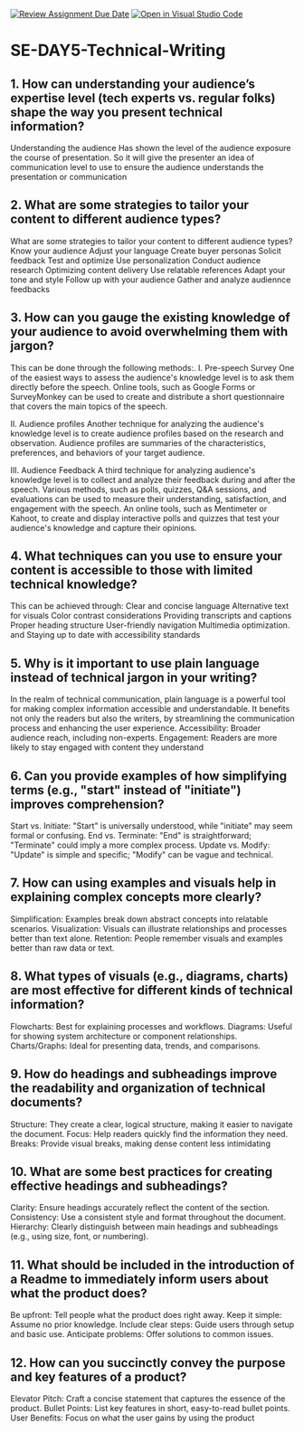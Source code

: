 [![Review Assignment Due Date](https://classroom.github.com/assets/deadline-readme-button-22041afd0340ce965d47ae6ef1cefeee28c7c493a6346c4f15d667ab976d596c.svg)](https://classroom.github.com/a/zsAR-pyY)
[![Open in Visual Studio Code](https://classroom.github.com/assets/open-in-vscode-2e0aaae1b6195c2367325f4f02e2d04e9abb55f0b24a779b69b11b9e10269abc.svg)](https://classroom.github.com/online_ide?assignment_repo_id=15940568&assignment_repo_type=AssignmentRepo)
# SE-DAY5-Technical-Writing
## 1. How can understanding your audience’s expertise level (tech experts vs. regular folks) shape the way you present technical information?
Understanding the audience
Has shown the level of the audience exposure the course of presentation. So it will give the presenter an idea of communication level to use to ensure the audience understands the presentation or communication


## 2. What are some strategies to tailor your content to different audience types?
What are some strategies to tailor your content to different audience types?
Know your audience
Adjust your language
Create buyer personas
Solicit feedback
Test and optimize
Use personalization
Conduct audience research
Optimizing content delivery
Use relatable references
Adapt your tone and style
Follow up with your audience
Gather and analyze audiennce feedbacks 

## 3. How can you gauge the existing knowledge of your audience to avoid overwhelming them with jargon?
This can be done through the following methods:.
I.  Pre-speech Survey 
One of the easiest ways to assess the audience's knowledge level is to ask them directly before the speech. Online tools, such as Google Forms or SurveyMonkey can be used to create and distribute a short questionnaire that covers the main topics of the speech. 

II. Audience profiles
Another technique for analyzing the audience's knowledge level is to create audience profiles based on the research and observation. Audience profiles are summaries of the characteristics, preferences, and behaviors of your target audience.

III. Audience Feedback
A third technique for analyzing audience's knowledge level is to collect and analyze their feedback during and after the speech. Various methods, such as polls, quizzes, Q&A sessions, and evaluations can be used to measure their understanding, satisfaction, and engagement with the speech. An online tools, such as Mentimeter or Kahoot, to create and display interactive polls and quizzes that test your audience's knowledge and capture their opinions.

## 4. What techniques can you use to ensure your content is accessible to those with limited technical knowledge?
This can be achieved through: 
Clear and concise language
Alternative text for visuals
Color contrast considerations
Providing transcripts and captions 
Proper heading structure
User-friendly navigation
Multimedia optimization.          and 
Staying up to date with accessibility standards


## 5. Why is it important to use plain language instead of technical jargon in your writing?
In the realm of technical communication, plain language is a powerful tool for making complex information accessible and understandable. It benefits not only the readers but also the writers, by streamlining the communication process and enhancing the user experience.
Accessibility: Broader audience reach, including non-experts. Engagement: Readers are more likely to stay engaged with content they understand

## 6. Can you provide examples of how simplifying terms (e.g., "start" instead of "initiate") improves comprehension?
Start vs. Initiate: "Start" is universally understood, while "initiate" may seem formal or confusing. End vs. Terminate: "End" is straightforward; "Terminate" could imply a more complex process. Update vs. Modify: "Update" is simple and specific; "Modify" can be vague and technical.

## 7. How can using examples and visuals help in explaining complex concepts more clearly?
Simplification: Examples break down abstract concepts into relatable scenarios. Visualization: Visuals can illustrate relationships and processes better than text alone. Retention: People remember visuals and examples better than raw data or text.

## 8. What types of visuals (e.g., diagrams, charts) are most effective for different kinds of technical information?
Flowcharts: Best for explaining processes and workflows. Diagrams: Useful for showing system architecture or component relationships. Charts/Graphs: Ideal for presenting data, trends, and comparisons.

## 9. How do headings and subheadings improve the readability and organization of technical documents?
Structure: They create a clear, logical structure, making it easier to navigate the document. Focus: Help readers quickly find the information they need. Breaks: Provide visual breaks, making dense content less intimidating

## 10. What are some best practices for creating effective headings and subheadings?
Clarity: Ensure headings accurately reflect the content of the section. Consistency: Use a consistent style and format throughout the document. Hierarchy: Clearly distinguish between main headings and subheadings (e.g., using size, font, or numbering).

## 11. What should be included in the introduction of a Readme to immediately inform users about what the product does?
Be upfront: Tell people what the product does right away. Keep it simple: Assume no prior knowledge. Include clear steps: Guide users through setup and basic use. Anticipate problems: Offer solutions to common issues.

## 12. How can you succinctly convey the purpose and key features of a product?

Elevator Pitch: Craft a concise statement that captures the essence of the product. Bullet Points: List key features in short, easy-to-read bullet points. User Benefits: Focus on what the user gains by using the product
